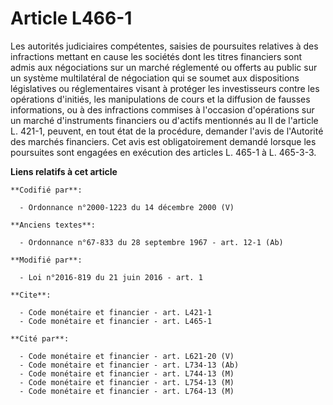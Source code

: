 # Article L466-1

Les autorités judiciaires compétentes, saisies de poursuites relatives à des infractions mettant en cause les sociétés dont
les titres financiers sont admis aux négociations sur un marché réglementé ou offerts au public sur un système multilatéral
de négociation qui se soumet aux dispositions législatives ou réglementaires visant à protéger les investisseurs contre les
opérations d'initiés, les manipulations de cours et la diffusion de fausses informations, ou à des infractions commises à
l'occasion d'opérations sur un marché d'instruments financiers ou d'actifs mentionnés au II de l'article L. 421-1, peuvent,
en tout état de la procédure, demander l'avis de l'Autorité des marchés financiers. Cet avis est obligatoirement demandé
lorsque les poursuites sont engagées en exécution des articles L. 465-1 à L. 465-3-3.

**Liens relatifs à cet article**

	**Codifié par**:

	  - Ordonnance n°2000-1223 du 14 décembre 2000 (V)

	**Anciens textes**:

	  - Ordonnance n°67-833 du 28 septembre 1967 - art. 12-1 (Ab)

	**Modifié par**:

	  - Loi n°2016-819 du 21 juin 2016 - art. 1

	**Cite**:

	  - Code monétaire et financier - art. L421-1
	  - Code monétaire et financier - art. L465-1

	**Cité par**:

	  - Code monétaire et financier - art. L621-20 (V)
	  - Code monétaire et financier - art. L734-13 (Ab)
	  - Code monétaire et financier - art. L744-13 (M)
	  - Code monétaire et financier - art. L754-13 (M)
	  - Code monétaire et financier - art. L764-13 (M)
